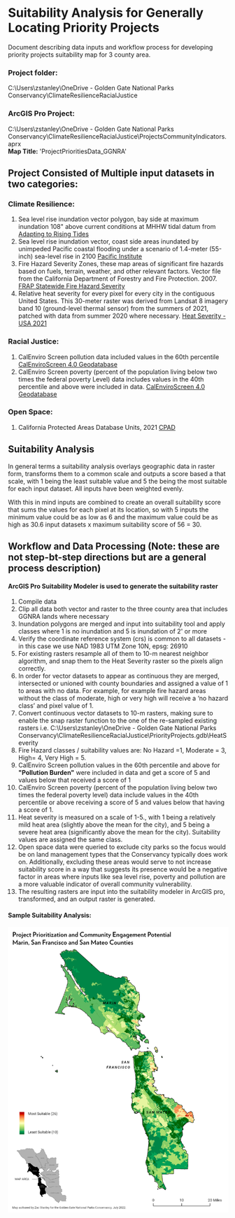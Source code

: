 # Suitability Analysis for Generally Locating Priority Projects
Document describing data inputs and workflow process for developing priority projects suitability map for 3 county area. 

### Project folder:
C:\Users\zstanley\OneDrive - Golden Gate National Parks Conservancy\ClimateResilienceRacialJustice
### ArcGIS Pro Project:
C:\Users\zstanley\OneDrive - Golden Gate National Parks Conservancy\ClimateResilienceRacialJustice\ProjectsCommunityIndicators.aprx  
__Map Title:__ 'ProjectPrioritiesData_GGNRA'


## Project Consisted of Multiple input datasets in two categories: 

### Climate Resilience:

1. Sea level rise inundation vector polygon, bay side at maximum inundation 108" above current conditions at MHHW tidal datum from [Adapting to Rising Tides](https://explorer.adaptingtorisingtides.org/download)  
2. Sea level rise inundation vector, coast side areas inundated by unimpeded Pacific coastal flooding under a scenario of 1.4-meter (55-inch) sea-level rise in 2100 [Pacific Institute](https://www.pacinst.org/reports/sea_level_rise_data/Ca_coast_yr2100_flood.zip)  
3. Fire Hazard Severity Zones, these map areas of significant fire hazards based on fuels, terrain, weather, and other relevant factors. Vector file from the California Department of Forestry and Fire Protection. 2007. [FRAP Statewide Fire Hazard Severity](https://osfm.fire.ca.gov/divisions/community-wildfire-preparedness-and-mitigation/wildland-hazards-building-codes/fire-hazard-severity-zones-maps/#panel-fe9aa269-fa8e-4501-8f75-cce08c29b227)  
4. Relative heat severity for every pixel for every city in the contiguous United States. This 30-meter raster was derived from Landsat 8 imagery band 10 (ground-level thermal sensor) from the summers of 2021, patched with data from summer 2020 where necessary. [Heat Severity - USA 2021](https://parksconservancy.maps.arcgis.com/home/item.html?id=cdd2ffd5a2fc414ca1a5e676f5fce3e3)  

### Racial Justice:

1. CalEnviro Screen pollution data included values in the 60th percentile [CalEnviroScreen 4.0 Geodatabase](https://oehha.ca.gov/media/downloads/calenviroscreen/document/calenviroscreen40gdbf2021gdb.zip)
2. CalEnviro Screen poverty (percent of the population living below two times the federal poverty Level) data includes values in the 40th percentile and above were included in data. [CalEnviroScreen 4.0 Geodatabase](https://oehha.ca.gov/media/downloads/calenviroscreen/document/calenviroscreen40gdbf2021gdb.zip)

### Open Space:
1. California Protected Areas Database Units, 2021 [CPAD](https://data.cnra.ca.gov/dataset/california-protected-areas-database)

## Suitability Analysis
In general terms a suitability analysis overlays geographic data in raster form, transforms them to a common scale and outputs a score based a that scale, with 1 being the least suitable value and 5 the being the most suitable for each input dataset. All inputs have been weighted evenly.

With this in mind inputs are combined to create an overall suitability score that sums the values for each pixel at its location, so with 5 inputs the minimum value could be as low as 6 and the maximum value could be as high as 30.6 input datasets x maximum suitability score of 56 = 30. 

## Workflow and Data Processing (Note: these are not step-bt-step directions but are a general process description)  
#### ArcGIS Pro Suitability Modeler is used to generate the suitability raster

1. Compile data
2. Clip all data both vector and raster to the three county area that includes GGNRA lands where necessary
3. Inundation polygons are merged and input into suitability tool and apply classes where 1 is no inundation and 5 is inundation of 2' or more
4. Verify the coordinate reference system (crs) is common to all datasets - in this case we use NAD 1983 UTM Zone 10N, epsg: 26910  
5. For existing rasters resample all of them to 10-m nearest neighbor algorithm, and snap them to the Heat Severity raster so the pixels align correctly.
6. In order for vector datasets to appear as continuous they are merged, intersected or unioned with county boundaries and assigned a value of 1 to areas with no data. For example, for example fire hazard areas without the class of moderate, high or very high will receive a ‘no hazard class’ and pixel value of 1. 
7. Convert continuous vector datasets to 10-m rasters, making sure to enable the snap raster function to the one of the re-sampled existing rasters i.e. C:\Users\zstanley\OneDrive - Golden Gate National Parks Conservancy\ClimateResilienceRacialJustice\PriorityProjects.gdb\HeatSeverity  
8. Fire Hazard classes / suitability values are: No Hazard =1, Moderate = 3, High= 4, Very High = 5.  
9. CalEnviro Screen pollution values in the 60th percentile and above for **"Pollution Burden"** were included in data and get a score of 5 and values below that received a score of 1  
10. CalEnviro Screen poverty (percent of the population living below two times the federal poverty level) data include values in the 40th percentile or above receiving a score of 5 and values below that having a score of 1.  
11. Heat severity is measured on a scale of 1-5., with 1 being a relatively mild heat area (slightly above the mean for the city), and 5 being a severe heat area (significantly above the mean for the city).  Suitability values are assigned the same class.
12. Open space data were queried to exclude city parks so the focus would be on land management types that the Conservancy typically does work on. Additionally, excluding these areas would serve to not increase suitability score in a way that suggests its presence would be a negative factor in areas where inputs like sea level rise, poverty and pollution are a more valuable indicator of overall community vulnerability.
13. The resulting rasters are input into the suitability modeler in ArcGIS pro, transformed, and an output raster is generated.

#### Sample Suitability Analysis:  
![Suitability Map](graphics/suitabilitysample.jpg)

